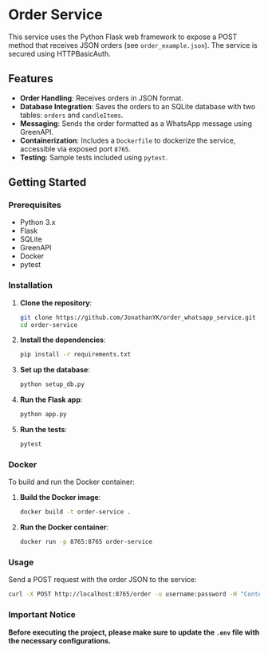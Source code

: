 # Order Service

This service uses the Python Flask web framework to expose a POST method that receives JSON orders (see `order_example.json`). The service is secured using HTTPBasicAuth.

## Features

- **Order Handling**: Receives orders in JSON format.
- **Database Integration**: Saves the orders to an SQLite database with two tables: `orders` and `candleItems`.
- **Messaging**: Sends the order formatted as a WhatsApp message using GreenAPI.
- **Containerization**: Includes a `Dockerfile` to dockerize the service, accessible via exposed port `8765`.
- **Testing**: Sample tests included using `pytest`.

## Getting Started

### Prerequisites

- Python 3.x
- Flask
- SQLite
- GreenAPI
- Docker
- pytest

### Installation

1. **Clone the repository**:
    ```bash
    git clone https://github.com/JonathanYK/order_whatsapp_service.git
    cd order-service
    ```

2. **Install the dependencies**:
    ```bash
    pip install -r requirements.txt
    ```

3. **Set up the database**:
    ```bash
    python setup_db.py
    ```

4. **Run the Flask app**:
    ```bash
    python app.py
    ```

5. **Run the tests**:
    ```bash
    pytest
    ```

### Docker

To build and run the Docker container:

1. **Build the Docker image**:
    ```bash
    docker build -t order-service .
    ```

2. **Run the Docker container**:
    ```bash
    docker run -p 8765:8765 order-service
    ```

### Usage

Send a POST request with the order JSON to the service:
  ```bash
  curl -X POST http://localhost:8765/order -u username:password -H "Content-Type: application/json" -d @order_example.json
  ```

### Important Notice
**Before executing the project, please make sure to update the `.env` file with the necessary configurations.**
